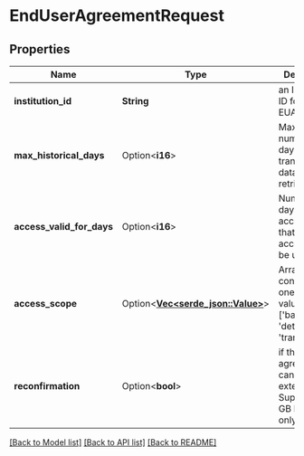 # EndUserAgreementRequest

## Properties

| Name                      | Type                                                       | Description                                                                       | Notes                                                       |
| ------------------------- | ---------------------------------------------------------- | --------------------------------------------------------------------------------- | ----------------------------------------------------------- |
| **institution_id**        | **String**                                                 | an Institution ID for this EUA                                                    |
| **max_historical_days**   | Option<**i16**>                                            | Maximum number of days of transaction data to retrieve.                           | [optional][default to 90]                                   |
| **access_valid_for_days** | Option<**i16**>                                            | Number of days from acceptance that the access can be used.                       | [optional][default to 90]                                   |
| **access_scope**          | Option<[**Vec<serde_json::Value>**](serde_json::Value.md)> | Array containing one or several values of ['balances', 'details', 'transactions'] | [optional]default to ["balances","details","transactions"]] |
| **reconfirmation**        | Option<**bool**>                                           | if this agreement can be extended. Supported by GB banks only.                    | [optional][default to false]                                |

[[Back to Model list]](../README.md#documentation-for-models) [[Back to API list]](../README.md#documentation-for-api-endpoints) [[Back to README]](../README.md)
